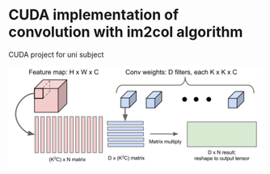 # CUDA implementation of convolution with im2col algorithm
CUDA project for uni subject

![im2col](refs/im2col.png)
